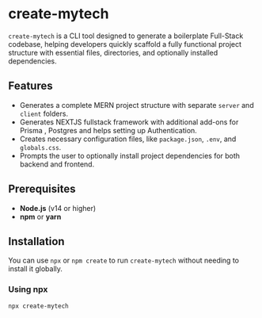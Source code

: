 # create-mytech

`create-mytech` is a CLI tool designed to generate a boilerplate Full-Stack codebase, helping developers quickly scaffold a fully functional project structure with essential files, directories, and optionally installed dependencies.

## Features

-   Generates a complete MERN project structure with separate `server` and `client` folders.
-   Generates NEXTJS fullstack framework with additional add-ons for Prisma , Postgres and helps setting up Authentication.
-   Creates necessary configuration files, like `package.json`, `.env`, and `globals.css`.
-   Prompts the user to optionally install project dependencies for both backend and frontend.

## Prerequisites

-   **Node.js** (v14 or higher)
-   **npm** or **yarn**

## Installation

You can use `npx` or `npm create` to run `create-mytech` without needing to install it globally.

### Using npx

```bash
npx create-mytech
```
